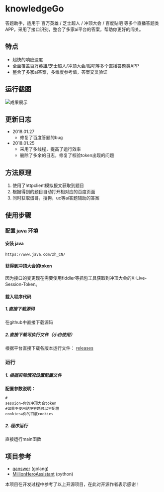 # knowledgeGo
答题助手，适用于 百万英雄 / 芝士超人 / 冲顶大会 / 百度贴吧 等多个直播答题类 APP，采用了接口识别，整合了多家ai平台的答案，帮助你更好的闯关。


## 特点

- 超快的响应速度
- 全面覆盖百万英雄/芝士超人/冲顶大会/贴吧等多个直播答题类APP
- 整合了多家ai答案，多维度参考值，答案交叉验证

## 运行截图
![成果展示](http://m.qpic.cn/psb?/7d196e8d-bcb0-4b10-96f0-58980105d3ae/G6o1NFd4K6GtqzqD6NwGQZon3N7xu6spx*QaR.WRZ.0!/b/dGcBAAAAAAAA&bo=FQFYAQAAAAADB28!&rf=viewer_4)
## 更新日志
- 2018.01.27
  - 修复了百度答题的bug
- 2018.01.25
  - 采用了多线程，提高了运行效率
  - 删除了多余的日志，修复了校验token出现的问题

## 方法原理

1. 使用了httpclient模拟报文获取到题目
2. 根据得到的题目自动打开相对应的百度页面
3. 同时获取蛋哥，搜狗，uc等ai答题辅助的答案



## 使用步骤

### 配置 java 环境

#### 安装 java
```
https://www.java.com/zh_CN/
```

#### 获得到冲顶大会的token
因为接口的变更现在需要使用fiddler等抓包工具获取到冲顶大会的X-Live-Session-Token。

#### 载入程序代码
##### 1.直接下载源码
在github中直接下载源码
##### 2.直接下载可执行文件（小白使用）

根据平台直接下载各版本运行文件： [releases](https://github.com/cjy9492/knowledgeGo/releases/)


### 运行

##### 1. 根据实际情况设置配置文件

**配置参数说明：**

```
#
session=你的冲顶大会token
#如果不使用贴吧答题可以不配置
cookies=你的百度cookies
```

#####  2. 程序运行

直接运行main函数

## 项目参考

  - [qanswer](https://github.com/silenceper/qanswer) (golang)
  - [MillionHeroAssistant](https://github.com/smileboywtu/MillionHeroAssistant) (python)


本项目在开发过程中参考了以上开源项目，在此对开源作者表示感谢！



